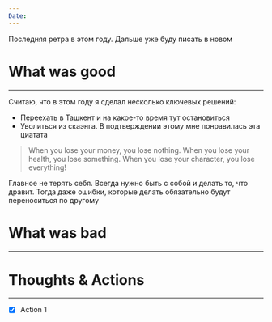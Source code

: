 ```yaml
---
Date:
---
```

Последняя ретра в этом году. Дальше уже буду писать в новом
# What was good 
---
Считаю, что в этом году я сделал несколько ключевых решений:
- Переехать в Ташкент и на какое-то время тут остановиться
- Уволиться из скаэнга. В подтверждении этому мне понравилась эта циатата
>When you lose your money, you lose nothing.
  When you lose your health, you lose something.
  When you lose your character, you lose everything!
  
  Главное не терять себя. Всегда нужно быть с собой и делать то, что дравит. Тогда даже ошибки, которые делать обязательно будут переноситься по другому 
# What was bad
---


# Thoughts & Actions
--- 
- [x] Action 1